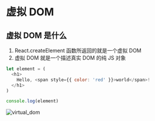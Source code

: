 # 虚拟 DOM

## 虚拟 DOM 是什么

1. React.createElement 函数所返回的就是一个虚拟 DOM
2. 虚拟 DOM 就是一个描述真实 DOM 的纯 JS 对象

```js
let element = (
  <h1>
    Hello, <span style={{ color: 'red' }}>world</span>!
  </h1>
)

console.log(element)
```

![virtual_dom](../../.vuepress/public/images/virtual_dom.jpg)
